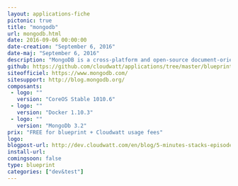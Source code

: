 ```yaml
---
layout: applications-fiche
pictonic: true
title: "mongodb"
url: mongodb.html
date: 2016-09-06 00:00:00
date-creation: "September 6, 2016"
date-maj: "September 6, 2016"
description: "MongoDB is a cross-platform and open-source document-oriented database, a kind of NoSQL database. As a NoSQL database, MongoDB shuns the relational database’s table-based structure to adapt JSON-like documents that have dynamic schemas which it calls BSON. This makes data integration for certain types of applications faster and easier. MongoDB is built for scalability, high availability and performance from a single server deployment to large and complex multi-site infrastructures."
github: https://github.com/cloudwatt/applications/tree/master/blueprint-coreos-mongodb
siteofficiel: https://www.mongodb.com/
sitesupport: http://blog.mongodb.org/
composants:
 - logo: ""
   version: "CoreOS Stable 1010.6"
 - logo: ""
   version: "Docker 1.10.3"
 - logo: ""
   version: "MongoDb 3.2"
prix: "FREE for blueprint + Cloudwatt usage fees"
logo: 
blogpost-url: http://dev.cloudwatt.com/en/blog/5-minutes-stacks-episode-thirty-two-blueprint-mongodb.html
install-url: 
comingsoon: false
type: blueprint
categories: ["dev&test"]
---
```

